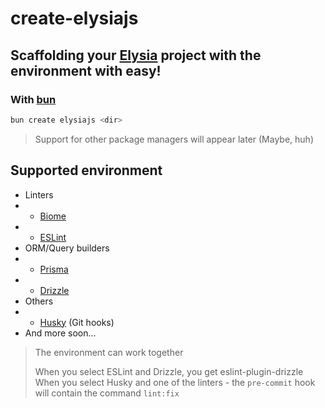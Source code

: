 # create-elysiajs

## Scaffolding your [Elysia](https://elysiajs.com/) project with the environment with easy!

### With [bun](https://bun.sh/)

```bash
bun create elysiajs <dir>
```

> Support for other package managers will appear later (Maybe, huh)

## Supported environment

-   Linters
-   -   [Biome](https://biomejs.dev/)
-   -   [ESLint](https://eslint.org/)
-   ORM/Query builders
-   -   [Prisma](https://www.prisma.io/)
-   -   [Drizzle](https://orm.drizzle.team/)
-   Others
-   -   [Husky](https://typicode.github.io/husky/) (Git hooks)
-   And more soon...

> The environment can work together
>
> When you select ESLint and Drizzle, you get eslint-plugin-drizzle
> When you select Husky and one of the linters - the `pre-commit` hook will contain the command `lint:fix`

